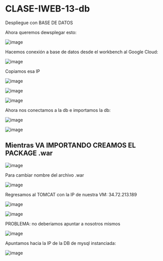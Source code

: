 # CLASE-IWEB-13-db
Despliegue con BASE DE DATOS

Ahora queremos dewsplegar esto:

![image](https://github.com/SergioABS0813/CLASE-IWEB-13-db/assets/134556600/6ca7234c-3252-40a8-9e6b-daee4a430d9d)

Hacemos conexión a base de datos desde el workbench al Google Cloud:

![image](https://github.com/SergioABS0813/CLASE-IWEB-13-db/assets/134556600/b4ad5aee-5d17-4d70-b3ec-2d2f6dc31370)

Copiamos esa IP

![image](https://github.com/SergioABS0813/CLASE-IWEB-13-db/assets/134556600/99d0b209-0b60-4e39-b468-760c3a524cdb)

![image](https://github.com/SergioABS0813/CLASE-IWEB-13-db/assets/134556600/c4eb4c52-5e84-4682-aec4-0c4b76fed218)

![image](https://github.com/SergioABS0813/CLASE-IWEB-13-db/assets/134556600/71e2e550-7df0-4f0e-aef6-2da3d3d08c2e)

Ahora nos conectamos a la db e importamos la db:

![image](https://github.com/SergioABS0813/CLASE-IWEB-13-db/assets/134556600/688cc6ba-7ee6-4211-aa05-3ea9b4bd6345)

![image](https://github.com/SergioABS0813/CLASE-IWEB-13-db/assets/134556600/2eabf976-dcfe-4be5-be24-03543c8554ab)

## Mientras VA IMPORTANDO CREAMOS EL PACKAGE .war

![image](https://github.com/SergioABS0813/CLASE-IWEB-13-db/assets/134556600/b1564d8a-cb8b-4778-abcb-64d202e89f45)

Para cambiar nombre del archivo .war

![image](https://github.com/SergioABS0813/CLASE-IWEB-13-db/assets/134556600/41c65b07-f038-4346-8d87-2d2cb3becd04)

Regresamos al TOMCAT con la IP de nuestra VM: 34.72.213.189

![image](https://github.com/SergioABS0813/CLASE-IWEB-13-db/assets/134556600/0f7a2418-2824-4e5d-8191-58e98b46491e)

![image](https://github.com/SergioABS0813/CLASE-IWEB-13-db/assets/134556600/59bdf0be-fa2f-4c63-992a-791ab33c3e96)

PROBLEMA: no deberiamos apuntar a nosotros mismos

![image](https://github.com/SergioABS0813/CLASE-IWEB-13-db/assets/134556600/49fcd445-b847-4f6d-8c33-c54940d7c39d)

Apuntamos hacia la IP de la DB de mysql instanciada:

![image](https://github.com/SergioABS0813/CLASE-IWEB-13-db/assets/134556600/45185558-c181-4953-8f59-bf863da87b2f)





